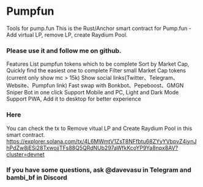 # Pumpfun
Tools for pump.fun
This is the Rust/Anchor smart contract for Pump.fun - Add virtual LP, remove LP, create Raydium Pool.

### Please use it and follow me on github.

Features
List pumpfun tokens which to be complete
Sort by Market Cap, Quickly find the easiest one to complete
Filter small Market Cap tokens (current only show mc > 15k)
Show social links(Twitter、Telegram、Website、Pumpfun link)
Fast swap with Bonkbot、Pepeboost、GMGN Sniper Bot in one click
Support Mobile and PC, Light and Dark Mode
Support PWA, Add it to desktop for better experience

### Here
You can check the tx to Remove vitual LP and Create Raydium Pool in this smart contract.  
https://explorer.solana.com/tx/4L6MWmtV1ZsT8NFfbtu68ZYyYVbpvZ4iynJhPdZw8jESi28TxwojjTFs88Q5QRdNUb297aWfkKcoYP9Ya8npx8AV?cluster=devnet

### If you have some questions, ask @davevasu in Telegram and bambi_bf in Discord
